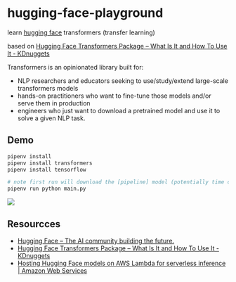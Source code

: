 # hugging-face-playground

learn [hugging face](https://huggingface.co/) transformers (transfer learning)

based on [Hugging Face Transformers Package &#8211; What Is It and How To Use It - KDnuggets](https://www.kdnuggets.com/2021/02/hugging-face-transformer-basics.html)


Transformers is an opinionated library built for:

* NLP researchers and educators seeking to use/study/extend large-scale transformers models
* hands-on practitioners who want to fine-tune those models and/or serve them in production
* engineers who just want to download a pretrained model and use it to solve a given NLP task.

## Demo

```sh
pipenv install
pipenv install transformers
pipenv install tensorflow

# note first run will download the [pipeline] model (potentially time consuming) on first run
pipenv run python main.py
```

![](https://www.evernote.com/l/AAGJ7GymnFRD87nLrwZ1ehn0FHn-GnjiqicB/image.png)

## Resourcces

* [Hugging Face – The AI community building the future.](https://huggingface.co/)
* [Hugging Face Transformers Package &#8211; What Is It and How To Use It - KDnuggets](https://www.kdnuggets.com/2021/02/hugging-face-transformer-basics.html)
* [Hosting Hugging Face models on AWS Lambda for serverless inference | Amazon Web Services](https://aws.amazon.com/blogs/compute/hosting-hugging-face-models-on-aws-lambda/)